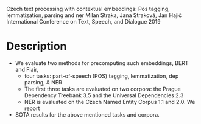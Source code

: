 Czech text processing with contextual embeddings: Pos tagging, lemmatization,
  parsing and ner
Milan Straka, Jana Straková, Jan Hajič
International Conference on Text, Speech, and Dialogue 2019

# Description

* We evaluate two methods for precomputing such embeddings, BERT and Flair, 
  * four tasks: part-of-speech (POS) tagging, lemmatization, dep parsing, & NER
  * The first three tasks are evaluated on two corpora: 
    the Prague Dependency Treebank 3.5 and the Universal Dependencies 2.3
  * NER is evaluated on the Czech Named Entity Corpus 1.1 and 2.0. We report
* SOTA results for the above mentioned tasks and corpora.
